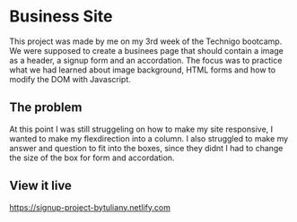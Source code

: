 # Business Site
This project was made by me on my 3rd week of the Technigo bootcamp. 
We were supposed to create a businees page that should contain a image as a header, a signup form and an accordation. The focus was to practice what we had learned about image background, HTML forms and how to modify the DOM with Javascript.


## The problem

At this point I was still struggeling on how to make my site responsive, I wanted to make my flexdirection into a column. 
I also struggled to make my answer and question to fit into the boxes, since they didnt I had to change the size of the box for form and accordation. 

## View it live
https://signup-project-bytuliany.netlify.com
